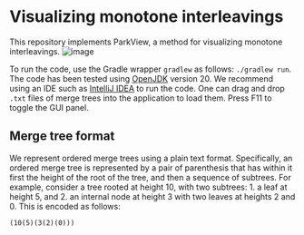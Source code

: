 # Visualizing monotone interleavings
This repository implements ParkView, a method for visualizing monotone interleavings.
![image](https://github.com/user-attachments/assets/a3b2e169-3a10-4241-87f3-605546f360c0)


To run the code, use the Gradle wrapper `gradlew` as follows: `./gradlew run`. The code has been tested using [OpenJDK](https://openjdk.org/) version 20. We recommend using an IDE such as [IntelliJ IDEA](https://www.jetbrains.com/idea/download/) to run the code. One can drag and drop `.txt` files of merge trees into the application to load them. Press F11 to toggle the GUI panel.

## Merge tree format
We represent ordered merge trees using a plain text format.
Specifically, an ordered merge tree is represented by a pair of parenthesis that has within it first the height of the root of the tree, and then a sequence of subtrees.
For example, consider a tree rooted at height 10, with two subtrees: 1. a leaf at height 5, and 2. an internal node at height 3 with two leaves at heights 2 and 0.
This is encoded as follows:
```
(10(5)(3(2)(0)))
```
